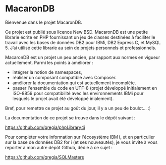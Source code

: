 # MacaronDB

Bienvenue dans le projet MacaronDB.

Ce projet est publié sous licence New BSD.
MacaronDB est une petite librarie écrite en PHP fournissant un jeu de classes destinées à faciliter le travail avec les bases de données DB2 pour IBMi, DB2 Express C, et MySQL 5.
J’ai utilisé cette librarie au sein de projets personnels et professionnels.

MacaronDB est un projet un peu ancien, par rapport aux normes en vigueur actuellement. 
Parmi les points à améliorer :
- intégrer la notion de namespaces, 
- réaliser un composant compatible avec Composer.
- améliorer la documentation qui est actuellement incomplète.
- passer l'ensemble du code en UTF-8 (projet développé initialement en ISO-8859
    pour compatibilité avec les environnements IBMi pour lesquels le projet
    avait été développé inialement).

Bref, pour remettre ce projet au goût du jour, il y a un peu de boulot... :)

La documentation de ce projet se trouve dans le dépôt suivant :

https://github.com/gregja/phpLibrary4i

Pour compléter votre information sur l'écosystème IBM i, et en particulier sur la base de données DB2 for i (et ses nouveautés), je vous invite à vous reporter à mon autre dépôt Github, dédié à ce sujet :

https://github.com/gregja/SQLMasters
